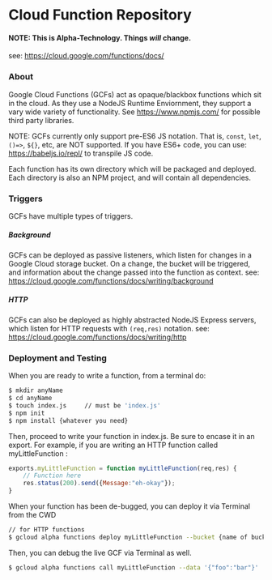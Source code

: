 # Cloud Function Repository

#### NOTE: This is Alpha-Technology. Things *will* change.

see: <https://cloud.google.com/functions/docs/>


### About
Google Cloud Functions (GCFs) act as opaque/blackbox functions which sit in the cloud. As they use a NodeJS Runtime Enviornment, they support a vary wide variety of functionality. See <https://www.npmjs.com/> for possible third party libraries.

NOTE: GCFs currently only support pre-ES6 JS notation. That is,  `const`, `let`, `()=>`, `${}`, etc, are NOT supported. If you have ES6+ code, you can use:
    <https://babeljs.io/repl/>
to transpile JS code.

Each function has its own directory which will be packaged and deployed. Each directory is also an NPM project, and will contain all dependencies.

### Triggers
GCFs have multiple types of triggers.

##### Background
GCFs can be deployed as passive listeners, which listen for changes in a Google Cloud storage bucket. On a change, the bucket will be triggered, and information about the change passed into the function as context.
see: <https://cloud.google.com/functions/docs/writing/background>

##### HTTP
GCFs can also be deployed as highly abstracted NodeJS Express servers, which listen for HTTP requests with `(req,res)` notation. see: <https://cloud.google.com/functions/docs/writing/http>



### Deployment and Testing
When you are ready to write a function, from a terminal do:
```Bash
$ mkdir anyName
$ cd anyName
$ touch index.js     // must be 'index.js'
$ npm init
$ npm install {whatever you need}
```
Then, proceed to write your function in index.js. Be sure to encase it in an export. For example, if you are writing an HTTP function called myLittleFunction :

 ```Javascript
 exports.myLittleFunction = function myLittleFunction(req,res) {
     // Function here
     res.status(200).send({Message:"eh-okay"});
 }
 ```

 When your function has been de-bugged, you can deploy it via Terminal from the CWD

 ```Bash
 // for HTTP functions
 $ gcloud alpha functions deploy myLittleFunction --bucket {name of bucket} --trigger-http
 ```

 Then, you can debug the live GCF via Terminal as well.

```Bash
$ gcloud alpha functions call myLittleFunction --data '{"foo":"bar"}'
```
